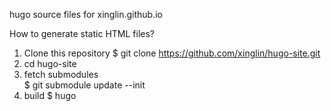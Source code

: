 hugo source files for xinglin.github.io

How to generate static HTML files? 
1. Clone this repository
  $ git clone https://github.com/xinglin/hugo-site.git
2. cd hugo-site
3. fetch submodules  
  $ git submodule update --init
4. build
  $ hugo
